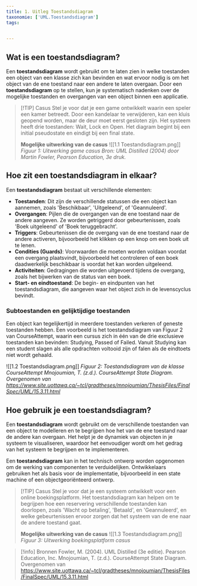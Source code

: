 ```yaml
---
title: 1. Uitleg Toestandsdiagram
taxonomie: ['UML.Toestandsdiagram']
tags:

 
---
```


## Wat is een toestandsdiagram?
Een **toestandsdiagram** wordt gebruikt om te laten zien in welke toestanden een object van een klasse zich kan bevinden en wat ervoor nodig is om het object van de ene toestand naar een andere te laten overgaan. Door een **toestandsdiagram** op te stellen, kun je systematisch nadenken over de mogelijke toestanden en overgangen van een object binnen een applicatie.

> [!TIP] Casus
> Stel je voor dat je een game ontwikkelt waarin een speler een kamer betreedt. Door een kandelaar te verwijderen, kan een kluis geopend worden, maar de deur moet eerst gesloten zijn. Het systeem heeft drie toestanden: Wait, Lock en Open. Het diagram begint bij een initial pseudostate en eindigt bij een final state.
> 
> **Mogelijke uitwerking van de casus**
> ![[1.1 Toestandsdiagram.png]]
> *Figuur 1: Uitwerking game casus*
> *Bron: UML Distilled (2004) door Martin Fowler, Pearson Education, 3e druk.*

## Hoe zit een toestandsdiagram in elkaar?
Een **toestandsdiagram** bestaat uit verschillende elementen:
* **Toestanden**: Dit zijn de verschillende statussen die een object kan aannemen, zoals 'Beschikbaar', 'Uitgeleend', of 'Geannuleerd'.
* **Overgangen**: Pijlen die de overgangen van de ene toestand naar de andere aangeven. Ze worden getriggerd door gebeurtenissen, zoals 'Boek uitgeleend' of 'Boek teruggebracht'.
* **Triggers**: Gebeurtenissen die de overgang van de ene toestand naar de andere activeren, bijvoorbeeld het klikken op een knop om een boek uit te lenen.
* **Condities (Guards)**: Voorwaarden die moeten worden voldaan voordat een overgang plaatsvindt, bijvoorbeeld het controleren of een boek daadwerkelijk beschikbaar is voordat het kan worden uitgeleend.
* **Activiteiten**: Gedragingen die worden uitgevoerd tijdens de overgang, zoals het bijwerken van de status van een boek.
* **Start- en eindtoestand**: De begin- en eindpunten van het toestandsdiagram, die aangeven waar het object zich in de levenscyclus bevindt.

### Subtoestanden en gelijktijdige toestanden
Een object kan tegelijkertijd in meerdere toestanden verkeren of geneste toestanden hebben. Een voorbeeld is het toestandsdiagram van Figuur 2 van CourseAttempt, waarin een cursus zich in één van de drie exclusieve toestanden kan bevinden: Studying, Passed of Failed. Vanuit Studying kan een student slagen als alle opdrachten voltooid zijn of falen als de eindtoets niet wordt gehaald.

![[1.2 Toestandsdiagram.png]]
*Figuur 2: Toestandsdiagram van de klasse CourseAttempt*
*Mnojoumian, T. (z.d.). CourseAttempt State Diagram. Overgenomen van https://www.site.uottawa.ca/~tcl/gradtheses/mnojoumian/ThesisFiles/FinalSpec/UML/15.3.11.html*

## Hoe gebruik je een toestandsdiagram?
Een **toestandsdiagram** wordt gebruikt om de verschillende toestanden van een object te modelleren en te begrijpen hoe het van de ene toestand naar de andere kan overgaan. Het helpt je de dynamiek van objecten in je systeem te visualiseren, waardoor het eenvoudiger wordt om het gedrag van het systeem te begrijpen en te implementeren.

Een **toestandsdiagram** kan in het technisch ontwerp worden opgenomen om de werking van componenten te verduidelijken. Ontwikkelaars gebruiken het als basis voor de implementatie, bijvoorbeeld in een state machine of een objectgeoriënteerd ontwerp.

> [!TIP] Casus
> Stel je voor dat je een systeem ontwikkelt voor een online boekingsplatform. Het toestandsdiagram kan helpen om te begrijpen hoe een reservering verschillende toestanden kan doorlopen, zoals 'Wacht op betaling', 'Betaald', en 'Geannuleerd', en welke gebeurtenissen ervoor zorgen dat het systeem van de ene naar de andere toestand gaat.
> 
> **Mogelijke uitwerking van de casus**
> ![[1.3 Toestandsdiagram.png]]
> *Figuur 3: Uitwerking boekingsplatform casus*

> [!info] Bronnen
> Fowler, M. (2004). UML Distilled (3e editie). Pearson Education, Inc.
> Mnojoumian, T. (z.d.). CourseAttempt State Diagram. Overgenomen van https://www.site.uottawa.ca/~tcl/gradtheses/mnojoumian/ThesisFiles/FinalSpec/UML/15.3.11.html